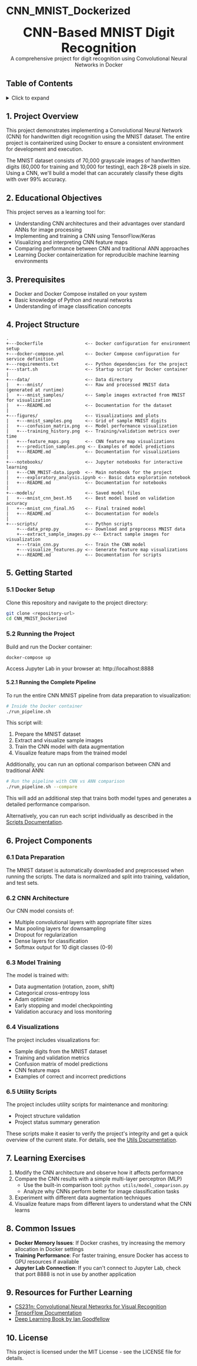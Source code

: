 # CNN_MNIST_Dockerized

<div style="font-size:2.5em; font-weight:bold; text-align:center; margin-top:20px;">CNN-Based MNIST Digit Recognition</div>

<div style="text-align:center; margin-bottom:30px;">A comprehensive project for digit recognition using Convolutional Neural Networks in Docker</div>

## Table of Contents
<details>
<summary>Click to expand</summary>

- [1. Project Overview](#1-project-overview)
- [2. Educational Objectives](#2-educational-objectives)
- [3. Prerequisites](#3-prerequisites)
- [4. Project Structure](#4-project-structure)
- [5. Getting Started](#5-getting-started)
  - [5.1 Docker Setup](#51-docker-setup)
  - [5.2 Running the Project](#52-running-the-project)
- [6. Project Components](#6-project-components)
  - [6.1 Data Preparation](#61-data-preparation)
  - [6.2 CNN Architecture](#62-cnn-architecture)
  - [6.3 Model Training](#63-model-training)
  - [6.4 Visualizations](#64-visualizations)
  - [6.5 Utility Scripts](#65-utility-scripts)
- [7. Learning Exercises](#7-learning-exercises)
- [8. Common Issues](#8-common-issues)
- [9. Resources for Further Learning](#9-resources-for-further-learning)
- [10. License](#10-license)

</details>

## 1. Project Overview

This project demonstrates implementing a Convolutional Neural Network (CNN) for handwritten digit recognition using the MNIST dataset. The entire project is containerized using Docker to ensure a consistent environment for development and execution.

The MNIST dataset consists of 70,000 grayscale images of handwritten digits (60,000 for training and 10,000 for testing), each 28×28 pixels in size. Using a CNN, we'll build a model that can accurately classify these digits with over 99% accuracy.

## 2. Educational Objectives

This project serves as a learning tool for:

- Understanding CNN architectures and their advantages over standard ANNs for image processing
- Implementing and training a CNN using TensorFlow/Keras
- Visualizing and interpreting CNN feature maps
- Comparing performance between CNN and traditional ANN approaches
- Learning Docker containerization for reproducible machine learning environments

## 3. Prerequisites

- Docker and Docker Compose installed on your system
- Basic knowledge of Python and neural networks
- Understanding of image classification concepts

## 4. Project Structure

```
.
+---Dockerfile                <-- Docker configuration for environment setup
+---docker-compose.yml        <-- Docker Compose configuration for service definition
+---requirements.txt          <-- Python dependencies for the project
+---start.sh                  <-- Startup script for Docker container
|
+---data/                     <-- Data directory
|   +---mnist/                <-- Raw and processed MNIST data (generated at runtime)
|   +---mnist_samples/        <-- Sample images extracted from MNIST for visualization
|   +---README.md             <-- Documentation for the dataset
|
+---figures/                  <-- Visualizations and plots
|   +---mnist_samples.png     <-- Grid of sample MNIST digits
|   +---confusion_matrix.png  <-- Model performance visualization
|   +---training_history.png  <-- Training/validation metrics over time
|   +---feature_maps.png      <-- CNN feature map visualizations
|   +---prediction_samples.png <-- Examples of model predictions
|   +---README.md             <-- Documentation for visualizations
|
+---notebooks/                <-- Jupyter notebooks for interactive learning
|   +---CNN_MNIST-data.ipynb  <-- Main notebook for the project
|   +---exploratory_analysis.ipynb <-- Basic data exploration notebook
|   +---README.md             <-- Documentation for notebooks
|
+---models/                   <-- Saved model files
|   +---mnist_cnn_best.h5     <-- Best model based on validation accuracy
|   +---mnist_cnn_final.h5    <-- Final trained model
|   +---README.md             <-- Documentation for models
|
+---scripts/                  <-- Python scripts
    +---data_prep.py          <-- Download and preprocess MNIST data
    +---extract_sample_images.py <-- Extract sample images for visualization
    +---train_cnn.py          <-- Train the CNN model
    +---visualize_features.py <-- Generate feature map visualizations
    +---README.md             <-- Documentation for scripts
```

## 5. Getting Started

### 5.1 Docker Setup

Clone this repository and navigate to the project directory:

```bash
git clone <repository-url>
cd CNN_MNIST_Dockerized
```

### 5.2 Running the Project

Build and run the Docker container:

```bash
docker-compose up
```

Access Jupyter Lab in your browser at: http://localhost:8888

#### 5.2.1 Running the Complete Pipeline

To run the entire CNN MNIST pipeline from data preparation to visualization:

```bash
# Inside the Docker container
./run_pipeline.sh
```

This script will:
1. Prepare the MNIST dataset
2. Extract and visualize sample images
3. Train the CNN model with data augmentation
4. Visualize feature maps from the trained model

Additionally, you can run an optional comparison between CNN and traditional ANN:

```bash
# Run the pipeline with CNN vs ANN comparison
./run_pipeline.sh --compare
```

This will add an additional step that trains both model types and generates a detailed performance comparison.

Alternatively, you can run each script individually as described in the [Scripts Documentation](scripts/README.md).

## 6. Project Components

### 6.1 Data Preparation

The MNIST dataset is automatically downloaded and preprocessed when running the scripts. The data is normalized and split into training, validation, and test sets.

### 6.2 CNN Architecture

Our CNN model consists of:
- Multiple convolutional layers with appropriate filter sizes
- Max pooling layers for downsampling
- Dropout for regularization
- Dense layers for classification
- Softmax output for 10 digit classes (0-9)

### 6.3 Model Training

The model is trained with:
- Data augmentation (rotation, zoom, shift)
- Categorical cross-entropy loss
- Adam optimizer
- Early stopping and model checkpointing
- Validation accuracy and loss monitoring

### 6.4 Visualizations

The project includes visualizations for:
- Sample digits from the MNIST dataset
- Training and validation metrics
- Confusion matrix of model predictions
- CNN feature maps
- Examples of correct and incorrect predictions

### 6.5 Utility Scripts

The project includes utility scripts for maintenance and monitoring:
- Project structure validation
- Project status summary generation

These scripts make it easier to verify the project's integrity and get a quick overview of the current state. For details, see the [Utils Documentation](utils/README.md).

## 7. Learning Exercises

1. Modify the CNN architecture and observe how it affects performance
2. Compare the CNN results with a simple multi-layer perceptron (MLP)
   - Use the built-in comparison tool: `python utils/model_comparison.py`
   - Analyze why CNNs perform better for image classification tasks
3. Experiment with different data augmentation techniques
4. Visualize feature maps from different layers to understand what the CNN learns

## 8. Common Issues

- **Docker Memory Issues**: If Docker crashes, try increasing the memory allocation in Docker settings
- **Training Performance**: For faster training, ensure Docker has access to GPU resources if available
- **Jupyter Lab Connection**: If you can't connect to Jupyter Lab, check that port 8888 is not in use by another application

## 9. Resources for Further Learning

- [CS231n: Convolutional Neural Networks for Visual Recognition](http://cs231n.stanford.edu/)
- [TensorFlow Documentation](https://www.tensorflow.org/tutorials)
- [Deep Learning Book by Ian Goodfellow](https://www.deeplearningbook.org/)

## 10. License

This project is licensed under the MIT License - see the LICENSE file for details.